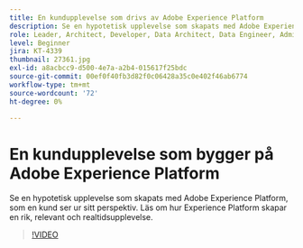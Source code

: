 ```yaml
---
title: En kundupplevelse som drivs av Adobe Experience Platform
description: Se en hypotetisk upplevelse som skapats med Adobe Experience Platform, som en kund ser ur sitt perspektiv. Läs om hur Experience Platform skapar en rik, relevant och realtidsupplevelse.
role: Leader, Architect, Developer, Data Architect, Data Engineer, Admin, User
level: Beginner
jira: KT-4339
thumbnail: 27361.jpg
exl-id: a8acbcc9-d500-4e7a-a2b4-015617f25bdc
source-git-commit: 00ef0f40fb3d82f0c06428a35c0e402f46ab6774
workflow-type: tm+mt
source-wordcount: '72'
ht-degree: 0%

---
```


# En kundupplevelse som bygger på Adobe Experience Platform

Se en hypotetisk upplevelse som skapats med Adobe Experience Platform, som en kund ser ur sitt perspektiv. Läs om hur Experience Platform skapar en rik, relevant och realtidsupplevelse.

>[!VIDEO](https://video.tv.adobe.com/v/27361?learn=on)


